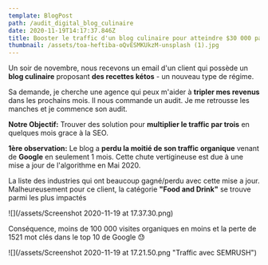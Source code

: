 ```yaml
---
template: BlogPost
path: /audit_digital_blog_culinaire
date: 2020-11-19T14:17:37.846Z
title: Booster le traffic d'un blog culinaire pour atteindre $30 000 par mois.
thumbnail: /assets/toa-heftiba-oQvESMKUkzM-unsplash (1).jpg
---
```

Un soir de novembre, nous recevons un email d'un client qui possède un **blog culinaire** proposant **des recettes kétos** - un nouveau type de régime.  

Sa demande, je cherche une agence qui peux m'aider à **tripler mes revenus** dans les prochains mois. Il nous commande un audit.  Je me retrousse les manches et je commence son audit. 

**Notre Objectif:** Trouver des solution pour **multiplier le traffic par trois** en quelques mois grace à la SEO. 

**1ère observation:**  Le blog a **perdu la moitié de son traffic organique** venant de **Google** en seulement 1 mois.  Cette chute vertigineuse est due à une mise a jour de l'algorithme en Mai 2020.  

La liste des industries qui ont beaucoup gagné/perdu avec cette mise a jour. Malheureusement pour ce client, la catégorie **"Food and Drink"** se trouve parmi les plus impactés

![](/assets/Screenshot 2020-11-19 at 17.37.30.png)

Conséquence, moins de 100 000 visites organiques en moins et la perte de 1521 mot clés dans le top 10 de Google 😓

![](/assets/Screenshot 2020-11-19 at 17.21.50.png "Traffic avec SEMRUSH")
